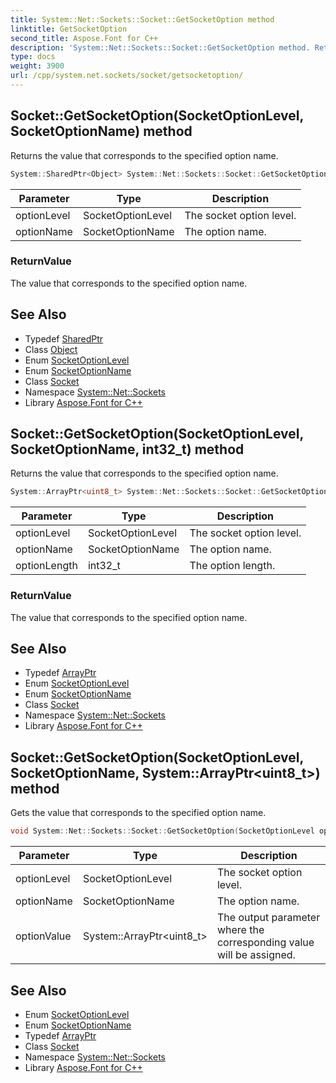 ```yaml
---
title: System::Net::Sockets::Socket::GetSocketOption method
linktitle: GetSocketOption
second_title: Aspose.Font for C++
description: 'System::Net::Sockets::Socket::GetSocketOption method. Returns the value that corresponds to the specified option name in C++.'
type: docs
weight: 3900
url: /cpp/system.net.sockets/socket/getsocketoption/
---
```

## Socket::GetSocketOption(SocketOptionLevel, SocketOptionName) method


Returns the value that corresponds to the specified option name.

```cpp
System::SharedPtr<Object> System::Net::Sockets::Socket::GetSocketOption(SocketOptionLevel optionLevel, SocketOptionName optionName)
```


| Parameter | Type | Description |
| --- | --- | --- |
| optionLevel | SocketOptionLevel | The socket option level. |
| optionName | SocketOptionName | The option name. |

### ReturnValue

The value that corresponds to the specified option name.

## See Also

* Typedef [SharedPtr](../../../system/sharedptr/)
* Class [Object](../../../system/object/)
* Enum [SocketOptionLevel](../../socketoptionlevel/)
* Enum [SocketOptionName](../../socketoptionname/)
* Class [Socket](../)
* Namespace [System::Net::Sockets](../../)
* Library [Aspose.Font for C++](../../../)
## Socket::GetSocketOption(SocketOptionLevel, SocketOptionName, int32_t) method


Returns the value that corresponds to the specified option name.

```cpp
System::ArrayPtr<uint8_t> System::Net::Sockets::Socket::GetSocketOption(SocketOptionLevel optionLevel, SocketOptionName optionName, int32_t optionLength)
```


| Parameter | Type | Description |
| --- | --- | --- |
| optionLevel | SocketOptionLevel | The socket option level. |
| optionName | SocketOptionName | The option name. |
| optionLength | int32_t | The option length. |

### ReturnValue

The value that corresponds to the specified option name.

## See Also

* Typedef [ArrayPtr](../../../system/arrayptr/)
* Enum [SocketOptionLevel](../../socketoptionlevel/)
* Enum [SocketOptionName](../../socketoptionname/)
* Class [Socket](../)
* Namespace [System::Net::Sockets](../../)
* Library [Aspose.Font for C++](../../../)
## Socket::GetSocketOption(SocketOptionLevel, SocketOptionName, System::ArrayPtr\<uint8_t\>) method


Gets the value that corresponds to the specified option name.

```cpp
void System::Net::Sockets::Socket::GetSocketOption(SocketOptionLevel optionLevel, SocketOptionName optionName, System::ArrayPtr<uint8_t> optionValue)
```


| Parameter | Type | Description |
| --- | --- | --- |
| optionLevel | SocketOptionLevel | The socket option level. |
| optionName | SocketOptionName | The option name. |
| optionValue | System::ArrayPtr\<uint8_t\> | The output parameter where the corresponding value will be assigned. |

## See Also

* Enum [SocketOptionLevel](../../socketoptionlevel/)
* Enum [SocketOptionName](../../socketoptionname/)
* Typedef [ArrayPtr](../../../system/arrayptr/)
* Class [Socket](../)
* Namespace [System::Net::Sockets](../../)
* Library [Aspose.Font for C++](../../../)
